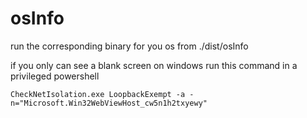 # osInfo

run the corresponding binary for you os from ./dist/osInfo

if you only can see a blank screen on windows run this command in a privileged powershell

```
CheckNetIsolation.exe LoopbackExempt -a -n="Microsoft.Win32WebViewHost_cw5n1h2txyewy"
```


